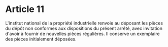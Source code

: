 # Article 11

L'institut national de la propriété industrielle renvoie au déposant les pièces du dépôt non conformes aux dispositions du présent arrêté, avec invitation d'avoir à fournir de nouvelles pièces régulières. Il conserve un exemplaire des pièces initialement déposées.
